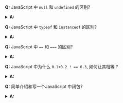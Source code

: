 

**Q:** JavaScript 中 `null` 和 `undefined` 的区别? 
<details>
    <summary> <span style='font-weight:bold'> A:</span> </summary>

null用来表示空值，undefined用来表示不存在

参考：https://www.jianshu.com/p/6ac1397e944c

</details>


**Q:** JavaScript 中 `typeof` 和 `instanceof` 的区别? 
<details>
    <summary> <span style='font-weight:bold'> A:</span> </summary>

* `typeof` 会把数组、对象、null都会被判断为object，其他判断都正确。 
```JS
console.log(typeof 2);               // number
console.log(typeof true);            // boolean
console.log(typeof 'str');           // string
console.log(typeof []);              // object    
console.log(typeof function(){});    // function
console.log(typeof {});              // object
console.log(typeof undefined);       // undefined
console.log(typeof null);            // object
```
* `instanceof` 只能正确判断引用数据类型，而不能判断基本数据类型。其内部运行机制是判断在其原型链中能否找到该类型的原型。
```JS
console.log(2 instanceof Number);                    // false
console.log(true instanceof Boolean);                // false 
console.log('str' instanceof String);                // false 
 
console.log([] instanceof Array);                    // true
console.log(function(){} instanceof Function);       // true
console.log({} instanceof Object);                   // true
```

参考：https://juejin.cn/post/6940945178899251230#heading-3

</details>

**Q:** JavaScript 中 `==` 和 `===` 的区别? 
<details>
    <summary> <span style='font-weight:bold'> A:</span> </summary>


* ==操作符会先将两边的值进行强制类型转换再比较是否相等，而===操作符不会进行类型转换。
* ==操作符只要求比较两个值是否相等，而===操作符不仅要求值相等，而且要求类型相同。
* 由于==和!=带来的隐式类型转换规则非常繁琐，以及为了避免混淆数据类型导致的 bug，推荐使用===操作符和!==操作符。
```JS
// true
55 == '55'
// false
55 === '55'
```

```JS
// true
null == undefined
// false
null === undefined
```


参考：https://www.jianshu.com/p/6ac1397e944c

</details>


**Q:** JavaScript 中为什么 `0.1+0.2 ! == 0.3`, 如何让其相等 ? 
<details>
    <summary> <span style='font-weight:bold'> A:</span> </summary>

过分简单的回答： 
```JS
(n1 + n2).toFixed(2) // 注意，toFixed为四舍五入
```
在 JavaScript 中只有一种数字类型：Number，它的实现遵循IEEE 754标准，使用64位固定长度来表示，也就是标准的double双精度浮点数。在二进制科学表示法中，双精度浮点数的小数部分最多只能保留52位，再加上前面的1，其实就是保留53位有效数字，剩余的需要舍去，遵从“0舍1入”的原则。
根据这个原则，0.1和0.2的二进制数相加，再转化为十进制数就是：0.30000000000000004

正确回答： 
```JS
function numberepsilon(arg1,arg2){                   
  return Math.abs(arg1 - arg2) < Number.EPSILON;        
}        

console.log(numberepsilon(0.1 + 0.2, 0.3)); // true
```

参考：https://juejin.cn/post/6940945178899251230

</details>



**Q:** 简单介绍和写一个JavaScript 中闭包? 
<details>
    <summary> <span style='font-weight:bold'> A:</span> </summary>


Javascript语言特有的"链式作用域"结构（chain scope），子对象会一级一级地向上寻找所有父对象的变量。所以，父对象的所有变量，对子对象都是可见的，反之则不成立。

```JS
　function f1(){

　　　　var n=999;

　　　　function f2(){
　　　　　　alert(n);
　　　　}

　　　　return f2();

　　}

　　var result=f1();

　　result(); // 999
```
代码中的f2函数，就是闭包，简单理解为能够读取其他函数内部变量的函数。
因为f2可以读取f1中的局部变量，把f2作为返回值，就可以在f1外部读取它的内部变量。 

参考：https://www.ruanyifeng.com/blog/2009/08/learning_javascript_closures.html

</details>
